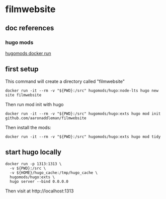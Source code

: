 # filmwebsite

## doc references

### hugo mods

[hugomods docker run](https://docker.hugomods.com/docs/development/docker-run/)

## first setup

This command will create a directory called "filmwebsite"

```
docker run -it --rm -v "${PWD}:/src" hugomods/hugo:node-lts hugo new site filmwebsite
```

Then run mod init with hugo

```
docker run -it --rm -v "${PWD}:/src" hugomods/hugo:exts hugo mod init github.com/aaronaddleman/filmwebsite
```

Then install the mods:

```
docker run -it --rm -v "${PWD}:/src" hugomods/hugo:exts hugo mod tidy
```

## start hugo locally

```
docker run -p 1313:1313 \
  -v ${PWD}:/src \
  -v ${HOME}/hugo_cache:/tmp/hugo_cache \
  hugomods/hugo:exts \
  hugo server --bind 0.0.0.0
```

Then visit at http://localhost:1313